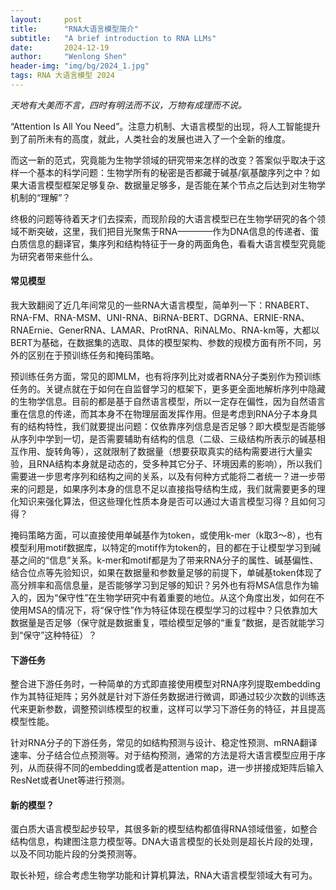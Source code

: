 ```yaml
---
layout:     post
title:      "RNA大语言模型简介"
subtitle:   "A brief introduction to RNA LLMs"
date:       2024-12-19
author:     "Wenlong Shen"
header-img: "img/bg/2024_1.jpg"
tags: RNA 大语言模型 2024
---
```


*天地有大美而不言，四时有明法而不议，万物有成理而不说。*

“Attention Is All You Need”。注意力机制、大语言模型的出现，将人工智能提升到了前所未有的高度，就此，人类社会的发展也进入了一个全新的维度。

而这一新的范式，究竟能为生物学领域的研究带来怎样的改变？答案似乎取决于这样一个基本的科学问题：生物学所有的秘密是否都藏于碱基/氨基酸序列之中？如果大语言模型框架足够复杂、数据量足够多，是否能在某个节点之后达到对生物学机制的“理解”？

终极的问题等待着天才们去探索，而现阶段的大语言模型已在生物学研究的各个领域不断突破，这里，我们把目光聚焦于RNA————作为DNA信息的传递者、蛋白质信息的翻译官，集序列和结构特征于一身的两面角色，看看大语言模型究竟能为研究者带来些什么。

#### 常见模型

我大致翻阅了近几年间常见的一些RNA大语言模型，简单列一下：RNABERT、RNA-FM、RNA-MSM、UNI-RNA、BiRNA-BERT、DGRNA、ERNIE-RNA、RNAErnie、GenerRNA、LAMAR、ProtRNA、RiNALMo、RNA-km等，大都以BERT为基础，在数据集的选取、具体的模型架构、参数的规模方面有所不同，另外的区别在于预训练任务和掩码策略。

预训练任务方面，常见的即MLM，也有将序列比对或者RNA分子类别作为预训练任务的。关键点就在于如何在自监督学习的框架下，更多更全面地解析序列中隐藏的生物学信息。目前的都是基于自然语言模型，所以一定存在偏性，因为自然语言重在信息的传递，而其本身不在物理层面发挥作用。但是考虑到RNA分子本身具有的结构特性，我们就要提出问题：仅依靠序列信息是否足够？即大模型是否能够从序列中学到一切，是否需要辅助有结构的信息（二级、三级结构所表示的碱基相互作用、旋转角等），这就限制了数据量（想要获取真实的结构需要进行大量实验，且RNA结构本身就是动态的，受多种其它分子、环境因素的影响），所以我们需要进一步思考序列和结构之间的关系，以及有何种方式能将二者统一？进一步带来的问题是，如果序列本身的信息不足以直接指导结构生成，我们就需要更多的理化知识来强化算法，但这些理化性质本身是否可以通过大语言模型习得？且如何习得？

掩码策略方面，可以直接使用单碱基作为token，或使用k-mer（k取3～8），也有模型利用motif数据库，以特定的motif作为token的，目的都在于让模型学习到碱基之间的“信息”关系。k-mer和motif都是为了带来RNA分子的属性、碱基偏性、结合位点等先验知识，如果在数据量和参数量足够的前提下，单碱基token体现了高分辨率和高信息量，是否能够学习到足够的知识？另外也有将MSA信息作为输入的，因为“保守性”在生物学研究中有着重要的地位。从这个角度出发，如何在不使用MSA的情况下，将“保守性”作为特征体现在模型学习的过程中？只依靠加大数据量是否足够（保守就是数据重复，喂给模型足够的“重复”数据，是否就能学习到“保守”这种特征）？

#### 下游任务

整合进下游任务时，一种简单的方式即直接使用模型对RNA序列提取embedding作为其特征矩阵；另外就是针对下游任务数据进行微调，即通过较少次数的训练迭代来更新参数，调整预训练模型的权重，这样可以学习下游任务的特征，并且提高模型性能。

针对RNA分子的下游任务，常见的如结构预测与设计、稳定性预测、mRNA翻译速率、分子结合位点预测等。对于结构预测，通常的方法是将大语言模型应用于序列，从而获得不同的embedding或者是attention map，进一步拼接成矩阵后输入ResNet或者Unet等进行预测。

#### 新的模型？

蛋白质大语言模型起步较早，其很多新的模型结构都值得RNA领域借鉴，如整合结构信息，构建图注意力模型等。DNA大语言模型的长处则是超长片段的处理，以及不同功能片段的分类预测等。

取长补短，综合考虑生物学功能和计算机算法，RNA大语言模型领域大有可为。

